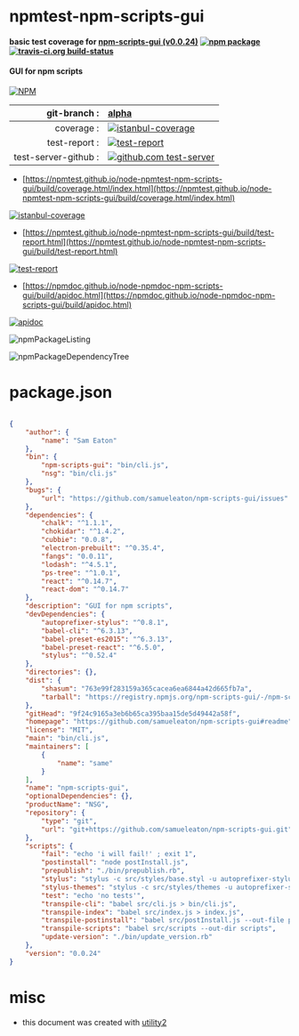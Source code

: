 # npmtest-npm-scripts-gui

#### basic test coverage for  [npm-scripts-gui (v0.0.24)](https://github.com/samueleaton/npm-scripts-gui#readme)  [![npm package](https://img.shields.io/npm/v/npmtest-npm-scripts-gui.svg?style=flat-square)](https://www.npmjs.org/package/npmtest-npm-scripts-gui) [![travis-ci.org build-status](https://api.travis-ci.org/npmtest/node-npmtest-npm-scripts-gui.svg)](https://travis-ci.org/npmtest/node-npmtest-npm-scripts-gui)

#### GUI for npm scripts

[![NPM](https://nodei.co/npm/npm-scripts-gui.png?downloads=true&downloadRank=true&stars=true)](https://www.npmjs.com/package/npm-scripts-gui)

| git-branch : | [alpha](https://github.com/npmtest/node-npmtest-npm-scripts-gui/tree/alpha)|
|--:|:--|
| coverage : | [![istanbul-coverage](https://npmtest.github.io/node-npmtest-npm-scripts-gui/build/coverage.badge.svg)](https://npmtest.github.io/node-npmtest-npm-scripts-gui/build/coverage.html/index.html)|
| test-report : | [![test-report](https://npmtest.github.io/node-npmtest-npm-scripts-gui/build/test-report.badge.svg)](https://npmtest.github.io/node-npmtest-npm-scripts-gui/build/test-report.html)|
| test-server-github : | [![github.com test-server](https://npmtest.github.io/node-npmtest-npm-scripts-gui/GitHub-Mark-32px.png)](https://npmtest.github.io/node-npmtest-npm-scripts-gui/build/app/index.html) | | build-artifacts : | [![build-artifacts](https://npmtest.github.io/node-npmtest-npm-scripts-gui/glyphicons_144_folder_open.png)](https://github.com/npmtest/node-npmtest-npm-scripts-gui/tree/gh-pages/build)|

- [https://npmtest.github.io/node-npmtest-npm-scripts-gui/build/coverage.html/index.html](https://npmtest.github.io/node-npmtest-npm-scripts-gui/build/coverage.html/index.html)

[![istanbul-coverage](https://npmtest.github.io/node-npmtest-npm-scripts-gui/build/screenCapture.buildCi.browser.%252Ftmp%252Fbuild%252Fcoverage.lib.html.png)](https://npmtest.github.io/node-npmtest-npm-scripts-gui/build/coverage.html/index.html)

- [https://npmtest.github.io/node-npmtest-npm-scripts-gui/build/test-report.html](https://npmtest.github.io/node-npmtest-npm-scripts-gui/build/test-report.html)

[![test-report](https://npmtest.github.io/node-npmtest-npm-scripts-gui/build/screenCapture.buildCi.browser.%252Ftmp%252Fbuild%252Ftest-report.html.png)](https://npmtest.github.io/node-npmtest-npm-scripts-gui/build/test-report.html)

- [https://npmdoc.github.io/node-npmdoc-npm-scripts-gui/build/apidoc.html](https://npmdoc.github.io/node-npmdoc-npm-scripts-gui/build/apidoc.html)

[![apidoc](https://npmdoc.github.io/node-npmdoc-npm-scripts-gui/build/screenCapture.buildCi.browser.%252Ftmp%252Fbuild%252Fapidoc.html.png)](https://npmdoc.github.io/node-npmdoc-npm-scripts-gui/build/apidoc.html)

![npmPackageListing](https://npmtest.github.io/node-npmtest-npm-scripts-gui/build/screenCapture.npmPackageListing.svg)

![npmPackageDependencyTree](https://npmtest.github.io/node-npmtest-npm-scripts-gui/build/screenCapture.npmPackageDependencyTree.svg)



# package.json

```json

{
    "author": {
        "name": "Sam Eaton"
    },
    "bin": {
        "npm-scripts-gui": "bin/cli.js",
        "nsg": "bin/cli.js"
    },
    "bugs": {
        "url": "https://github.com/samueleaton/npm-scripts-gui/issues"
    },
    "dependencies": {
        "chalk": "^1.1.1",
        "chokidar": "^1.4.2",
        "cubbie": "0.0.8",
        "electron-prebuilt": "^0.35.4",
        "fangs": "0.0.11",
        "lodash": "^4.5.1",
        "ps-tree": "^1.0.1",
        "react": "^0.14.7",
        "react-dom": "^0.14.7"
    },
    "description": "GUI for npm scripts",
    "devDependencies": {
        "autoprefixer-stylus": "^0.8.1",
        "babel-cli": "^6.3.13",
        "babel-preset-es2015": "^6.3.13",
        "babel-preset-react": "^6.5.0",
        "stylus": "^0.52.4"
    },
    "directories": {},
    "dist": {
        "shasum": "763e99f283159a365cacea6ea6844a42d665fb7a",
        "tarball": "https://registry.npmjs.org/npm-scripts-gui/-/npm-scripts-gui-0.0.24.tgz"
    },
    "gitHead": "9f24c9165a3eb6b65ca395baa15de5d49442a58f",
    "homepage": "https://github.com/samueleaton/npm-scripts-gui#readme",
    "license": "MIT",
    "main": "bin/cli.js",
    "maintainers": [
        {
            "name": "same"
        }
    ],
    "name": "npm-scripts-gui",
    "optionalDependencies": {},
    "productName": "NSG",
    "repository": {
        "type": "git",
        "url": "git+https://github.com/samueleaton/npm-scripts-gui.git"
    },
    "scripts": {
        "fail": "echo 'i will fail!' ; exit 1",
        "postinstall": "node postInstall.js",
        "prepublish": "./bin/prepublish.rb",
        "stylus": "stylus -c src/styles/base.styl -u autoprefixer-stylus -o styles",
        "stylus-themes": "stylus -c src/styles/themes -u autoprefixer-stylus -o styles/themes",
        "test": "echo 'no tests'",
        "transpile-cli": "babel src/cli.js > bin/cli.js",
        "transpile-index": "babel src/index.js > index.js",
        "transpile-postinstall": "babel src/postInstall.js --out-file postInstall.js",
        "transpile-scripts": "babel src/scripts --out-dir scripts",
        "update-version": "./bin/update_version.rb"
    },
    "version": "0.0.24"
}
```



# misc
- this document was created with [utility2](https://github.com/kaizhu256/node-utility2)

